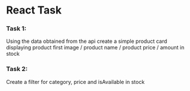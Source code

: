 # React Task

### Task 1:

Using the data obtained from the api create a simple product card displaying product first image / product name / product price / amount in stock

### Task 2:

Create a filter for category, price and isAvailable in stock
